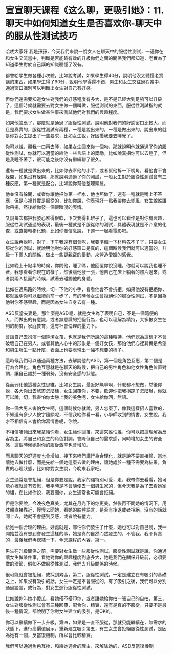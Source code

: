 # 宣宣聊天课程《这么聊，更吸引她》：11.聊天中如何知道女生是否喜欢你-聊天中的服从性测试技巧

哈喽大家好 我是孫孫，今天我們來說一說女人在聊天中的服從性測試，一遍你在和女生交流當中，判斷是否能夠有效的升級你們之間的關係我們都知道，老實為了知道學生對於自己講的知識聽懂了沒有。

都會給學生做各種小次驗，比如說考試，如果學生得40分，說明他沒太聽懂老實講的東西，如果學生得了90分，說明他學得還不錯，男生和女生交往過程當中，通過窗口識別可以判斷出女生對自己有好感。

但你們還需要知道女生對我們的好感程度有多大，是不是已經大到足夠可以升級了，這個時候就需要去對女生做一個叫做，服從測試的東西，服從性測試指的就是，我們要求女生做某件事來測試他們對我們的興趣程度。

如果他答應了，那麼就是通過了服從性測試，說明他對我們的好感窗口比較大，而且是真實的，服從性測試有兩種，一種是說出來的，一種是做出來的，說出來的就是你對女生提出了一些要求，比如女生說，好困擾我要去睡覺了。

你可以說，親我一口再去睡，如果女生回來你一個吻，那就說明他就通過了你的服從性測試，你就可以適當的給他一些言語上的獎勵，比如說真拐你可以去睡了，但是我睡不著了，很可能之後你沒有繼續聊了很久。

還有一種就是做出來的，比如你去牽他的小手，或者幫他拆一下嘴角，看他會不會躲開，如果沒有躲開，那就說明通過了你的測試，一般女生對於服從性測試會有三種反應，第一種就是配合，比如說你幫他整理頭髮。

他並沒有躲開，或者你讓他把你第一杯水，他也照做了，還有一種就是嘴上不答應，但是心裡其實是服從的，比如你說，你表現好一點我帶你去兜風，女生說誰讓你帶揚，然後給你發一個很暗漫的表情。

又說每次都把我發心吹得很軟，下次我得扎辨子了，這也可以看作是對你有興趣，服從性測試通過的表現，最後一種就是不服從你的測試，具體表現就是不介意的化查，或直接轉移化題，比如你發信息說，下週一一起看電影吧。

女生說再說吧，對了，下午我還有個會呢，我要準備一下材料先不了了，只要女生服從你的測試，就說明他對你的好感窗口是真的，這個時候我們就可以適當的，升級一下兩人的關係，做出一些更親密的舉動，來營造愛媚的感覺。

比如晚上十點半的時候，你問他，睡了嗎，他回覆你說沒睡，你就可以說我也睡不著，我想看看你現在的樣子，然後讓他發一張，他自己在床上躺著的照片過來，或者說兩人接面的時候，試著去碰觸他的身體。

比如在過馬路的時候，切一下他的小手，看看他會不會抗拒，如果他沒有拒絕你，那就說明你可以繼續向前一步了，有的時候女生會拒絕你的服從性測試，不是因為他對你不感興趣，而是因為女生自身去有一種。

ASD反當夫妻是，那什麼是ASD呢，就是女生為了表明自己，不是一個隨便的人，而做出的有意識，或者無意識的拒絕行為，也可以理解為精持，大多數女生在到的制度，家庭教育，還有社會倫理的壓力下。

會讓自己去扮演一個純潔女孩，也就是我們所說的這種精持，他們認為這樣才不會破壞自己在男人，或者其他人心中的形象是一個好女孩，那怕他們心裡其實是希望和男生發生一點什麼，表面上也要表現出一幅不想要的樣子。

這時候我們可以通過兩種方法，去解說他的ASD，第一個是角色互惠，第二個是行為合理化，角色互惠就是在聊天的時候，把自己的男性角色和他女性角色位置對調，讓自己處於一種弱勢，沒有安全感的狀態。

從而弱化他這種女性思維，比如女生說，最近好無聊啊，什麼都不想做，然後你說，各大你出去旅遊怎麼樣，女生回覆你，不要，歡迎你把我拐跑了怎麼辦，你就可以說，切，我害怕你太戀上我的美色呢，女生給你回，無語。

你一個大男人害怕女生啊，這個時候你就說，男人怎麼了，像我這樣招人喜歡的，不知道有多少人按字隨顯呢，不信我給你看一看，小學師收到的情書，女生說，我才不相信有人會給你寫情書呢，你說。

不相信咱倆出來我拿給你看，女生給你回覆，來這來誰怕誰，你可以把這理解為反客為主，將自己和女生的角色對調，會降低自己的需求感，同時增加女生的安全感，這個時候她對你的服從激率也會增加。

而且聊天的舒適度也會增加，接下來咱們講行為合理化，就是說不要直接聊，當地讓她去做什麼，而是先給一個她這麼去做的理由，讓她處於一種不需要為結果，負責的心理狀態，比如你對女生說，今晚來我家吧。

女生通常是會拒絕，但是你要是說，我家的貓特別可愛，走，我帶你去看看，她可能心裡就會有安慰，我平時是不會隨便去一個男生家的，但今天我是為了去看她家的貓，在比如你說，我要聞你，女生通常也可能會拒絕。

但是你要說，今晚夜色真美，尤其在月光下的你更美，然後再不問她的情況下，用肢體直接靠近，慢慢去聞她，看她的肢體語言，是否有後退或者拒絕，沒有的話就聞上去，她就不會感到反感，或者說有壓力。

給她一個合理的理由，好處就是，哪怕你們發生了什麼，她也可以對自己說，我一開始並沒有想到會發生這樣的事，她是真的自然而然發生的，不管我，我不負責的，最後我們再總結一下，今天課程的內容，第一。

男生在升級關係之前，需要對女生做一些服從性測試，服從性測試就是說，你通過讓女生做某件事，看她對你的興趣程度到底多大，她是我們在關係升級前，必須要做的環節，假如不做服從性測試，我們去升級關係的時候。

很可能就會被拒絕，或採到累區，第二，服從性測試，一定是建立在有吸引的基礎之上，如果沒有吸引的話，女生一定是不會服從的，有了吸引之後，我們可以分別通過語言，或行為，對女生進行服從性測試。

比如說你叫她小傻瓜，看她搭不搭印你，或者讓她給你拍一張自己的自拍，第三，女生對服從性測試會有三種回覆，配合你，精實，還有是真的不服從，只要不是最後一種情況，都說明了你對女生建立的吸引，是OK的。

你可以繼續做下一步升級，第四，如果是一直不服從，那就只能繼續在，無需求的狀態下，進行高價值展示，重新建立吸引第五，有生女生會拒絕服從性測試，是因為她有一個，反當復機制，所以會比較精實。

我們可以通過角色互換，和給她適合的理由，來解除她的，ASD反當復機制